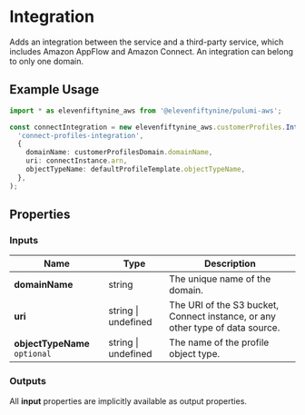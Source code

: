# Integration

Adds an integration between the service and a third-party service, which includes Amazon AppFlow and Amazon Connect. An integration can belong to only one domain.

## Example Usage

```ts
import * as elevenfiftynine_aws from '@elevenfiftynine/pulumi-aws';

const connectIntegration = new elevenfiftynine_aws.customerProfiles.Integration(
  'connect-profiles-integration',
  {
    domainName: customerProfilesDomain.domainName,
    uri: connectInstance.arn,
    objectTypeName: defaultProfileTemplate.objectTypeName,
  },
);
```

## Properties

### Inputs

| Name | Type | Description |
| --- | --- | --- |
| **domainName** | string | The unique name of the domain. |
| **uri** | string &#124; undefined | The URI of the S3 bucket, Connect instance, or any other type of data source. |
| **objectTypeName** `optional` | string &#124; undefined | The name of the profile object type. |

### Outputs

All **input** properties are implicitly available as output properties.
